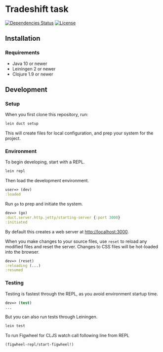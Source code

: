 # Tradeshift task


[![Dependencies Status](https://jarkeeper.com/flexiana/tradeshift-task/status.png)](https://jarkeeper.com/flexiana/tradeshift-task)
[![License](https://img.shields.io/badge/MIT-Clause-blue.svg)](https://opensource.org/licenses/MIT)


## Installation

### Requirements

* Java 10 or newer
* Leiningen 2 or newer
* Clojure 1.9 or newer


## Development

### Setup

When you first clone this repository, run:

```sh
lein duct setup
```

This will create files for local configuration, and prep your system
for the project.

### Environment

To begin developing, start with a REPL.

```sh
lein repl
```

Then load the development environment.

```clojure
user=> (dev)
:loaded
```

Run `go` to prep and initiate the system.

```clojure
dev=> (go)
:duct.server.http.jetty/starting-server {:port 3000}
:initiated
```

By default this creates a web server at <http://localhost:3000>.

When you make changes to your source files, use `reset` to reload any
modified files and reset the server. Changes to CSS files will be hot-loaded into the browser.

```clojure
dev=> (reset)
:reloading (...)
:resumed
```

### Testing

Testing is fastest through the REPL, as you avoid environment startup
time.

```clojure
dev=> (test)
...
```

But you can also run tests through Leiningen.

```sh
lein test
```

To run Figwheel for CLJS watch call following line from REPL

```clojure
(figwheel-repl/start-figwheel!)
```
